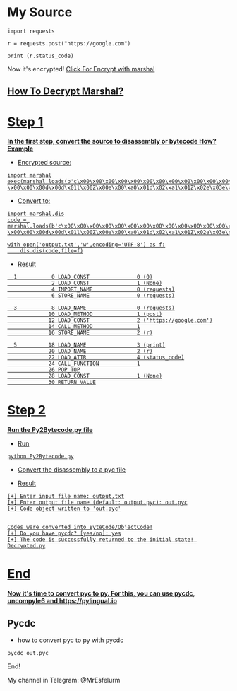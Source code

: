 # My Source

```
import requests

r = requests.post("https://google.com")

print (r.status_code)
```
Now it's encrypted! <a href="https://github.com/Mr-Spect3r/Py2Bytecode/blob/main/Encrypter%20Marshal/Marshal.py"> Click For Encrypt with marshal

## How To Decrypt Marshal?

# Step 1

<b>In the first step, convert the source to disassembly or bytecode
How?
Example</b>

- Encrypted source:

```
import marshal
exec(marshal.loads(b'c\x00\x00\x00\x00\x00\x00\x00\x00\x00\x00\x00\x00\x00\x00\x00\x00\x03\x00\x00\x00@\x00\x00\x00s \x00\x00\x00d\x00d\x01l\x00Z\x00e\x00\xa0\x01d\x02\xa1\x01Z\x02e\x03e\x02j\x04\x83\x01\x01\x00d\x01S\x00)\x03\xe9\x00\x00\x00\x00Nz\x12https://google.com)\x05Z\x08requestsZ\x04post\xda\x01r\xda\x05printZ\x0bstatus_code\xa9\x00r\x03\x00\x00\x00r\x03\x00\x00\x00\xda\x00\xda\x08<module>\x01\x00\x00\x00s\x06\x00\x00\x00\x08\x00\n\x02\x0e\x02'))
```

- Convert to:

```
import marshal,dis
code = marshal.loads(b'c\x00\x00\x00\x00\x00\x00\x00\x00\x00\x00\x00\x00\x00\x00\x00\x00\x03\x00\x00\x00@\x00\x00\x00s \x00\x00\x00d\x00d\x01l\x00Z\x00e\x00\xa0\x01d\x02\xa1\x01Z\x02e\x03e\x02j\x04\x83\x01\x01\x00d\x01S\x00)\x03\xe9\x00\x00\x00\x00Nz\x12https://google.com)\x05Z\x08requestsZ\x04post\xda\x01r\xda\x05printZ\x0bstatus_code\xa9\x00r\x03\x00\x00\x00r\x03\x00\x00\x00\xda\x00\xda\x08<module>\x01\x00\x00\x00s\x06\x00\x00\x00\x08\x00\n\x02\x0e\x02')

with open('output.txt','w',encoding='UTF-8') as f:
    dis.dis(code,file=f)
```

- Result

```
  1           0 LOAD_CONST               0 (0)
              2 LOAD_CONST               1 (None)
              4 IMPORT_NAME              0 (requests)
              6 STORE_NAME               0 (requests)

  3           8 LOAD_NAME                0 (requests)
             10 LOAD_METHOD              1 (post)
             12 LOAD_CONST               2 ('https://google.com')
             14 CALL_METHOD              1
             16 STORE_NAME               2 (r)

  5          18 LOAD_NAME                3 (print)
             20 LOAD_NAME                2 (r)
             22 LOAD_ATTR                4 (status_code)
             24 CALL_FUNCTION            1
             26 POP_TOP
             28 LOAD_CONST               1 (None)
             30 RETURN_VALUE

```

# Step 2

<b>Run the Py2Bytecode.py file</b>

- Run

```
python Py2Bytecode.py
```

- Convert the disassembly to a pyc file

- Result

```
[+] Enter input file name: output.txt
[+] Enter output file name (default: output.pyc): out.pyc
[+] Code object written to 'out.pyc'


Codes were converted into ByteCode/ObjectCode!
[+] Do you have pycdc? [yes/no]: yes
[+] The code is successfully returned to the initial state! Decrypted.py
```
# End

<b>Now it's time to convert pyc to py. For this, you can use pycdc, uncompyle6 and https://pylingual.io</b>

## Pycdc

- how to convert pyc to py with pycdc

```
pycdc out.pyc
```

End!


My channel in Telegram: @MrEsfelurm
